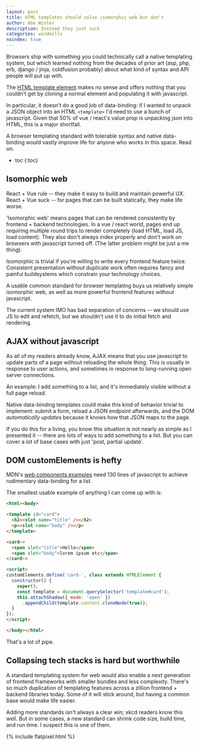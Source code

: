 ```yaml
---
layout: post
title: HTML templates should solve isomorphic web but don't
author: Abe Winter
description: Instead they just suck
categories: windmills
noindex: true
---
```


Browsers ship with something you could technically call a native templating system,
but which learned nothing from the decades of prior art (asp, php, erb, django / jinja, coldfusion probably) about what kind of syntax and API people will put up with.

The [HTML template element](https://developer.mozilla.org/en-US/docs/Web/HTML/Element/template) makes no sense and offers nothing that you couldn't get by cloning a normal element and populating it with javascript.

In particular, it doesn't do a good job of data-binding:
if I wanted to unpack a JSON object into an HTML `<template>` I'd need to use a bunch of javascript.
Given that 50% of vue / react's value prop is unpacking json into HTML, this is a major shortfall.

A browser templating standard with tolerable syntax and native data-binding would vastly improve life for anyone who works in this space.
Read on.

* toc
{:toc}

## Isomorphic web

React + Vue rule -- they make it easy to build and maintain powerful UX. React + Vue suck -- for pages that can be built statically, they make life worse.

'Isomorphic web' means pages that can be rendered consistently by frontend + backend technologies.
In a vue / react world, pages end up requiring multiple round trips to render completely (load HTML, load JS, load content).
They also don't always index properly and don't work on browsers with javascript turned off.
(The latter problem might be just a me thing).

Isomorphic is trivial if you're willing to write every frontend feature twice.
Consistent presentation *without* duplicate work often requires fancy and painful buildsystems which constrain your technology choices.

A usable common standard for browser templating buys us relatively simple isomorphic web,
as well as more powerful frontend features without javascript.

The current system IMO has bad separation of concerns -- we should use JS to edit and refetch,
but we shouldn't use it to do initial fetch and rendering.

## AJAX without javascript

As all of my readers already know, AJAX means that you use javascript to update parts of a page without reloading the whole thing.
This is usually in response to user actions, and sometimes in response to long-running open server connections.

An example: I add something to a list, and it's immediately visible without a full page reload.

Native data-binding templates could make this kind of behavior trivial to implement:
submit a form, reload a JSON endpoint afterwards, and the DOM *automatically updates* because it knows how that JSON maps to the page.

If you do this for a living, you know this situation is not nearly as simple as I presented it --
there are lots of ways to add something to a list.
But you can cover a lot of base cases with just 'post, partial update'.

## DOM customElements is hefty

MDN's [web components examples](https://github.com/mdn/web-components-examples/blob/master/editable-list/main.js) need 130 lines of javascript to achieve rudimentary data-binding for a list.

The smallest usable example of anything I can come up with is:

```html
<html><body>

<template id="card">
  <h2><slot name="title" /></h2>
  <p><slot name="body" /></p>
</template>

<card->
  <span slot="title">Hello</span>
  <span slot="body">lorem ipsum etc</span>
</card->

<script>
customElements.define('card-', class extends HTMLElement {
  constructor() {
    super();
    const template = document.querySelector('template#card');
    this.attachShadow({ mode: 'open' })
      .appendChild(template.content.cloneNode(true));
  }
});
</script>

</body></html>
```

That's a lot of pipe.

## Collapsing tech stacks is hard but worthwhile

A standard templating system for web would also enable a next generation of frontend frameworks with smaller bundles and less complexity.
There's so much duplication of templating features across a zillion frontend + backend libraries today.
Some of it will stick around, but having a common base would make life easier.

Adding more standards isn't always a clear win;
xkcd readers know this well.
But in some cases, a new standard can shrink code size, build time, and run time.
I suspect this is one of them.

{% include flatpixel.html %}
